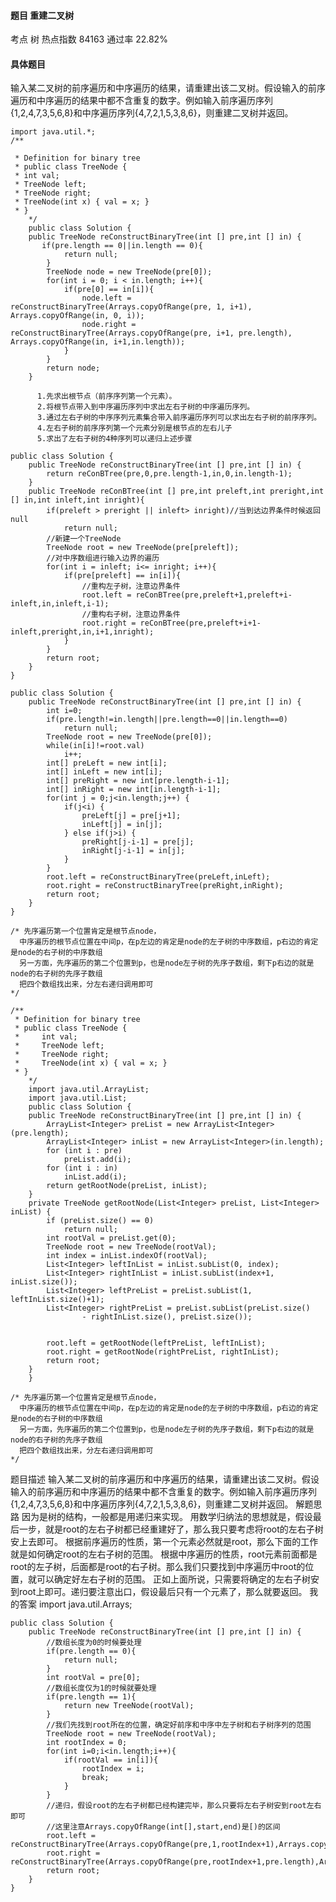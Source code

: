 #### 题目    重建二叉树

考点    树	热点指数    84163	通过率    22.82%

#### 具体题目

输入某二叉树的前序遍历和中序遍历的结果，请重建出该二叉树。假设输入的前序遍历和中序遍历的结果中都不含重复的数字。例如输入前序遍历序列{1,2,4,7,3,5,6,8}和中序遍历序列{4,7,2,1,5,3,8,6}，则重建二叉树并返回。
```
import java.util.*;
/**

 * Definition for binary tree
 * public class TreeNode {
 * int val;
 * TreeNode left;
 * TreeNode right;
 * TreeNode(int x) { val = x; }
 * }
    */
    public class Solution {
    public TreeNode reConstructBinaryTree(int [] pre,int [] in) {
       if(pre.length == 0||in.length == 0){
            return null;
        }
        TreeNode node = new TreeNode(pre[0]);
        for(int i = 0; i < in.length; i++){
            if(pre[0] == in[i]){
                node.left = reConstructBinaryTree(Arrays.copyOfRange(pre, 1, i+1), Arrays.copyOfRange(in, 0, i));
                node.right = reConstructBinaryTree(Arrays.copyOfRange(pre, i+1, pre.length), Arrays.copyOfRange(in, i+1,in.length));
            }
        }
        return node;
    }
   ``` 

```
      1.先求出根节点（前序序列第一个元素）。 
      2.将根节点带入到中序遍历序列中求出左右子树的中序遍历序列。 
      3.通过左右子树的中序序列元素集合带入前序遍历序列可以求出左右子树的前序序列。 
      4.左右子树的前序序列第一个元素分别是根节点的左右儿子 
      5.求出了左右子树的4种序列可以递归上述步骤 

public class Solution {
    public TreeNode reConstructBinaryTree(int [] pre,int [] in) { 
        return reConBTree(pre,0,pre.length-1,in,0,in.length-1); 
    }
    public TreeNode reConBTree(int [] pre,int preleft,int preright,int [] in,int inleft,int inright){
        if(preleft > preright || inleft> inright)//当到达边界条件时候返回null
            return null;
        //新建一个TreeNode
        TreeNode root = new TreeNode(pre[preleft]);
        //对中序数组进行输入边界的遍历
        for(int i = inleft; i<= inright; i++){
            if(pre[preleft] == in[i]){
                //重构左子树，注意边界条件
                root.left = reConBTree(pre,preleft+1,preleft+i-inleft,in,inleft,i-1);
                //重构右子树，注意边界条件
                root.right = reConBTree(pre,preleft+i+1-inleft,preright,in,i+1,inright);
            }
        }
        return root;      
    }
}
```
```
public class Solution {
    public TreeNode reConstructBinaryTree(int [] pre,int [] in) {
        int i=0;
        if(pre.length!=in.length||pre.length==0||in.length==0)
            return null;
        TreeNode root = new TreeNode(pre[0]);
        while(in[i]!=root.val)
            i++;
        int[] preLeft = new int[i];
        int[] inLeft = new int[i];
        int[] preRight = new int[pre.length-i-1];
        int[] inRight = new int[in.length-i-1];
        for(int j = 0;j<in.length;j++) {
            if(j<i) {
                preLeft[j] = pre[j+1];
                inLeft[j] = in[j];
            } else if(j>i) {
                preRight[j-i-1] = pre[j];
                inRight[j-i-1] = in[j];
            }
        }
        root.left = reConstructBinaryTree(preLeft,inLeft);
        root.right = reConstructBinaryTree(preRight,inRight);
        return root;
    }
}
```
	/* 先序遍历第一个位置肯定是根节点node，
	  中序遍历的根节点位置在中间p，在p左边的肯定是node的左子树的中序数组，p右边的肯定是node的右子树的中序数组
	  另一方面，先序遍历的第二个位置到p，也是node左子树的先序子数组，剩下p右边的就是node的右子树的先序子数组
	  把四个数组找出来，分左右递归调用即可
	*/

```
/**
 * Definition for binary tree
 * public class TreeNode {
 *     int val;
 *     TreeNode left;
 *     TreeNode right;
 *     TreeNode(int x) { val = x; }
 * }
    */
    import java.util.ArrayList;
    import java.util.List;
    public class Solution {
    public TreeNode reConstructBinaryTree(int [] pre,int [] in) {
    	ArrayList<Integer> preList = new ArrayList<Integer>(pre.length);
    	ArrayList<Integer> inList = new ArrayList<Integer>(in.length);
    	for (int i : pre)
    		preList.add(i);
    	for (int i : in)
    		inList.add(i);
    	return getRootNode(preList, inList);
    }
    private TreeNode getRootNode(List<Integer> preList, List<Integer> inList) {
    	if (preList.size() == 0)
    		return null;
    	int rootVal = preList.get(0);
    	TreeNode root = new TreeNode(rootVal);
    	int index = inList.indexOf(rootVal);
    	List<Integer> leftInList = inList.subList(0, index);
    	List<Integer> rightInList = inList.subList(index+1, inList.size());
    	List<Integer> leftPreList = preList.subList(1, leftInList.size()+1);
    	List<Integer> rightPreList = preList.subList(preList.size()
    			- rightInList.size(), preList.size());
    	

    	root.left = getRootNode(leftPreList, leftInList);
    	root.right = getRootNode(rightPreList, rightInList);
    	return root;
    }
    }
```
    /* 先序遍历第一个位置肯定是根节点node，
      中序遍历的根节点位置在中间p，在p左边的肯定是node的左子树的中序数组，p右边的肯定是node的右子树的中序数组
      另一方面，先序遍历的第二个位置到p，也是node左子树的先序子数组，剩下p右边的就是node的右子树的先序子数组
      把四个数组找出来，分左右递归调用即可
    */

    

题目描述 输入某二叉树的前序遍历和中序遍历的结果，请重建出该二叉树。假设输入的前序遍历和中序遍历的结果中都不含重复的数字。例如输入前序遍历序列{1,2,4,7,3,5,6,8}和中序遍历序列{4,7,2,1,5,3,8,6}，则重建二叉树并返回。 解题思路 因为是树的结构，一般都是用递归来实现。 用数学归纳法的思想就是，假设最后一步，就是root的左右子树都已经重建好了，那么我只要考虑将root的左右子树安上去即可。 根据前序遍历的性质，第一个元素必然就是root，那么下面的工作就是如何确定root的左右子树的范围。 根据中序遍历的性质，root元素前面都是root的左子树，后面都是root的右子树。那么我们只要找到中序遍历中root的位置，就可以确定好左右子树的范围。 正如上面所说，只需要将确定的左右子树安到root上即可。递归要注意出口，假设最后只有一个元素了，那么就要返回。 我的答案 import java.util.Arrays;
```
public class Solution {
    public TreeNode reConstructBinaryTree(int [] pre,int [] in) {
        //数组长度为0的时候要处理
        if(pre.length == 0){
            return null;
        }
        int rootVal = pre[0];
        //数组长度仅为1的时候就要处理
        if(pre.length == 1){
            return new TreeNode(rootVal);
        }
        //我们先找到root所在的位置，确定好前序和中序中左子树和右子树序列的范围
        TreeNode root = new TreeNode(rootVal);
        int rootIndex = 0;
        for(int i=0;i<in.length;i++){
            if(rootVal == in[i]){
                rootIndex = i;
                break;
            }
        }
        //递归，假设root的左右子树都已经构建完毕，那么只要将左右子树安到root左右即可
        //这里注意Arrays.copyOfRange(int[],start,end)是[)的区间
        root.left = reConstructBinaryTree(Arrays.copyOfRange(pre,1,rootIndex+1),Arrays.copyOfRange(in,0,rootIndex));
        root.right = reConstructBinaryTree(Arrays.copyOfRange(pre,rootIndex+1,pre.length),Arrays.copyOfRange(in,rootIndex+1,in.length));
        return root;
    }
}
```
